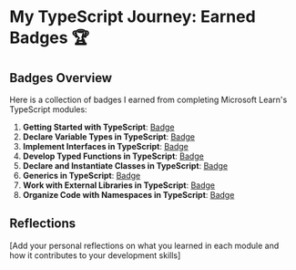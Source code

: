 # My TypeScript Journey: Earned Badges 🏆

## Badges Overview

Here is a collection of badges I earned from completing Microsoft Learn's TypeScript modules:

1. **Getting Started with TypeScript**: [Badge](https://learn.microsoft.com/en-us/users/viktoriakondrashova1/achievements/zkwyyjn2)
2. **Declare Variable Types in TypeScript**: [Badge](https://learn.microsoft.com/api/achievements/share/en-us/ViktoriaKondrashova1/P5AMYAK4?sharingId=99A2724BF41F5BC4)
3. **Implement Interfaces in TypeScript**: [Badge](https://learn.microsoft.com/api/achievements/share/en-us/ViktoriaKondrashova1/2BFSR4JV?sharingId=99A2724BF41F5BC4)
4. **Develop Typed Functions in TypeScript**: [Badge](https://learn.microsoft.com/api/achievements/share/en-us/ViktoriaKondrashova1/3R5VX3ZH?sharingId=99A2724BF41F5BC4)
5. **Declare and Instantiate Classes in TypeScript**: [Badge](https://learn.microsoft.com/api/achievements/share/en-us/ViktoriaKondrashova1/KG2XWWSB?sharingId=99A2724BF41F5BC4)
6. **Generics in TypeScript**: [Badge](https://learn.microsoft.com/api/achievements/share/en-us/ViktoriaKondrashova1/9XTPBMZU?sharingId=99A2724BF41F5BC4)
7. **Work with External Libraries in TypeScript**: [Badge](badge-link)
8. **Organize Code with Namespaces in TypeScript**: [Badge](badge-link)

## Reflections

[Add your personal reflections on what you learned in each module and how it contributes to your development skills]
